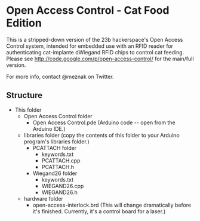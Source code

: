 Open Access Control - Cat Food Edition
======================================

This is a stripped-down version of the 23b hackerspace's Open Access Control system, intended for embedded use with an RFID reader for authenticating cat-implante dWiegand RFID chips to control cat feeding. Please see http://code.google.com/p/open-access-control/ for the main/full version.

For more info, contact @meznak on Twitter.

Structure
---------

* This folder
  * Open Access Control folder
    * Open Access Control.pde (Arduino code -- open from the Arduino IDE.)
  * libraries folder (copy the contents of this folder to your Arduino program's libraries folder.)
    * PCATTACH folder
      * keywords.txt
      * PCATTACH.cpp
      * PCATTACH.h
    * Wiegand26 folder
      * keywords.txt
      * WIEGAND26.cpp
      * WIEGAND26.h
  * hardware folder
    * open-access-interlock.brd (This will change dramatically before it's finished. Currently, it's a control board for a laser.)
